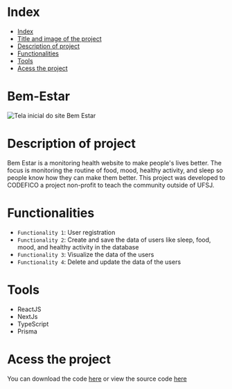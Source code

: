 
# Index 
* [Index](#index)
* [Title and image of the project](#bem-estar)
* [Description of project](#description-of-project)
* [Functionalities](#functionalities)
* [Tools](#tools)
* [Acess the project](#acess-the-project)

# Bem-Estar 

![Tela inicial do site Bem Estar ](https://github.com/Joice-crypto/BemEstar/assets/66541373/aa9a74a7-63e0-4c19-8ec9-710191c479d5)

# Description of project 

Bem Estar is a monitoring health website to make people's lives better. The focus is monitoring the routine of food, mood, healthy activity, and sleep so people know how they can make them better. 
This project was developed to CODEFICO a project non-profit to teach the community outside of UFSJ. 

# Functionalities 

- `Functionality 1`: User registration
- `Functionality 2`: Create and save the data of users like sleep, food, mood, and healthy activity in the database
- `Functionality 3`: Visualize the data of the users
- `Functionality 4`: Delete and update the data of the users

# Tools 

* ReactJS
* NextJs
* TypeScript
* Prisma

# Acess the project 

You can download the code [here](https://github.com/Joice-crypto/BemEstar) or view the source code [here](https://github.com/Joice-crypto/BemEstar/archive/refs/heads/deploy.zip)

